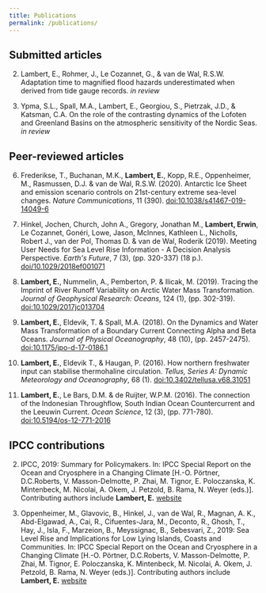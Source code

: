 ```yaml
---
title: Publications
permalink: /publications/
---
```


## Submitted articles

2. Lambert, E., Rohmer, J., Le Cozannet, G., & van de Wal, R.S.W. Adaptation time to magnified flood hazards underestimated when derived from tide gauge records. *in review*

1. Ypma, S.L., Spall, M.A., Lambert, E., Georgiou, S., Pietrzak, J.D., & Katsman, C.A. On the role of the contrasting dynamics of the Lofoten and Greenland Basins on the atmospheric sensitivity of the Nordic Seas. *in review*

## Peer-reviewed articles

6. Frederikse, T., Buchanan, M.K., **Lambert, E.**, Kopp, R.E., Oppenheimer, M., Rasmussen, D.J. & van de Wal, R.S.W. (2020). Antarctic Ice Sheet and emission scenario controls on 21st-century extreme sea-level changes. *Nature Communications*, 11 (390). [doi:10.1038/s41467-019-14049-6](https://doi.org/10.1038/s41467-019-14049-6) 

5. Hinkel, Jochen, Church, John A., Gregory, Jonathan M., **Lambert, Erwin**, Le Cozannet, Gonéri, Lowe, Jason, McInnes, Kathleen L., Nicholls, Robert J., van der Pol, Thomas D. & van de Wal, Roderik (2019). Meeting User Needs for Sea Level Rise Information - A Decision Analysis Perspective. *Earth's Future*, 7 (3), (pp. 320-337) (18 p.). [doi/10.1029/2018ef001071](https://doi.org/10.1029/2018ef001071) 

4. **Lambert, E.**, Nummelin, A., Pemberton, P. & Ilicak, M. (2019). Tracing the Imprint of River Runoff Variability on Arctic Water Mass Transformation. *Journal of Geophysical Research: Oceans*, 124 (1), (pp. 302-319). [doi:10.1029/2017jc013704](https://doi.org/10.1029/2017jc013704) 

3. **Lambert, E.**, Eldevik, T. & Spall, M.A. (2018). On the Dynamics and Water Mass Transformation of a Boundary Current Connecting Alpha and Beta Oceans. *Journal of Physical Oceanography*, 48 (10), (pp. 2457-2475). [doi:10.1175/jpo-d-17-0186.1](https://doi.org/10.1175/jpo-d-17-0186.1) 

2. **Lambert, E.**, Eldevik T., & Haugan, P. (2016). How northern freshwater input can stabilise thermohaline circulation. *Tellus, Series A: Dynamic Meteorology and Oceanography*, 68 (1). [doi:10.3402/tellusa.v68.31051](https://doi.org/10.3402/tellusa.v68.31051)

1. **Lambert, E.**, Le Bars, D.M. & de Ruijter, W.P.M. (2016). The connection of the Indonesian Throughflow, South Indian Ocean Countercurrent and the Leeuwin Current. *Ocean Science*, 12 (3), (pp. 771-780). [doi:10.5194/os-12-771-2016](https://doi.org/10.5194/os-12-771-2016) 

## IPCC contributions

2. IPCC, 2019: Summary for Policymakers. In: IPCC Special Report on the Ocean and Cryosphere in a Changing Climate [H.-O. Pörtner, D.C.Roberts, V. Masson-Delmotte, P. Zhai, M. Tignor, E. Poloczanska, K. Mintenbeck, M. Nicolai, A. Okem, J. Petzold, B. Rama, N. Weyer (eds.)]. Contributing authors include **Lambert, E.** [website](https://www.ipcc.ch/srocc/chapter/summary-for-policymakers/)
 
1. Oppenheimer, M., Glavovic, B., Hinkel, J., van de Wal, R., Magnan, A. K., Abd-Elgawad, A., Cai, R., Cifuentes-Jara, M., Deconto, R., Ghosh, T., Hay, J., Isla, F., Marzeion, B., Meyssignac, B., Sebesvari, Z., 2019: Sea Level Rise and Implications for Low Lying Islands, Coasts and Communities. In: IPCC Special Report on the Ocean and Cryosphere in a Changing Climate [H.-O. Pörtner, D.C.Roberts, V. Masson-Delmotte, P. Zhai, M. Tignor, E. Poloczanska, K. Mintenbeck, M. Nicolai, A. Okem, J. Petzold, B. Rama, N. Weyer (eds.)]. Contributing authors include **Lambert, E.** [website](https://www.ipcc.ch/srocc/chapter/chapter-4-sea-level-rise-and-implications-for-low-lying-islands-coasts-and-communities/)
 
